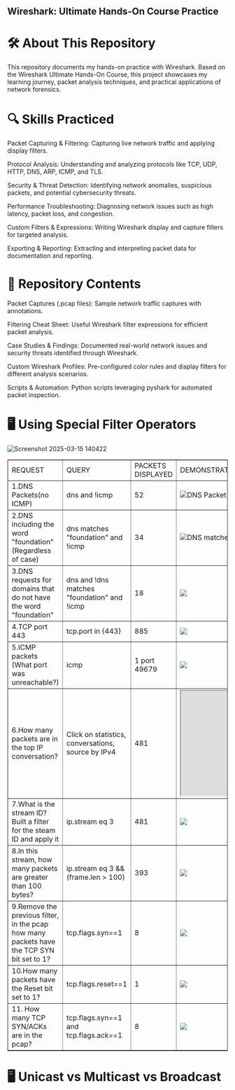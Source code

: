 ## Wireshark: Ultimate Hands-On Course Practice

# 🛠 About This Repository

This repository documents my hands-on practice with Wireshark. Based on the Wireshark Ultimate Hands-On Course, this project showcases my learning journey, packet analysis techniques, and practical applications of network forensics.

# 🔍 Skills Practiced

Packet Capturing & Filtering: Capturing live network traffic and applying display filters.

Protocol Analysis: Understanding and analyzing protocols like TCP, UDP, HTTP, DNS, ARP, ICMP, and TLS.

Security & Threat Detection: Identifying network anomalies, suspicious packets, and potential cybersecurity threats.

Performance Troubleshooting: Diagnosing network issues such as high latency, packet loss, and congestion.

Custom Filters & Expressions: Writing Wireshark display and capture filters for targeted analysis.

Exporting & Reporting: Extracting and interpreting packet data for documentation and reporting.

# 📂 Repository Contents

Packet Captures (.pcap files): Sample network traffic captures with annotations.

Filtering Cheat Sheet: Useful Wireshark filter expressions for efficient packet analysis.

Case Studies & Findings: Documented real-world network issues and security threats identified through Wireshark.

Custom Wireshark Profiles: Pre-configured color rules and display filters for different analysis scenarios.

Scripts & Automation: Python scripts leveraging pyshark for automated packet inspection.

# 🖥️ Using Special Filter Operators
![Screenshot 2025-03-15 140422](https://github.com/user-attachments/assets/5bdc41b0-4fa1-496d-b1ce-a456862c9640)
<table border="1">
  <tr>
    <td>REQUEST</td>
    <td>QUERY</td>
    <td>PACKETS DISPLAYED</td>
    <td>DEMONSTRATION</td>
  </tr>
  <tr>
    <td>1.DNS Packets(no ICMP)</td>
    <td>dns and !icmp</td>
    <td>52</td>
    <td><img src="https://github.com/user-attachments/assets/2a1be0be-30f8-4793-9cda-ff3fdf7fea30" alt="DNS Packet Screenshot"></td>
  </tr>
  <tr>
    <td>2.DNS including the word "foundation"(Regardless of case)</td>
    <td>dns matches "foundation" and !icmp </td>
    <td>34</td>
    <td><img src="https://github.com/user-attachments/assets/18c7e066-05e9-46aa-a81a-a29eb5b39aa3" alt="DNS matches Screeshot"></td>
  </tr>
  <tr>
    <td>3.DNS requests for domains that do not have the word "foundation" </td>
    <td>dns and !dns matches "foundation" and !icmp</td>
    <td>18</td>
    <td><img src="https://github.com/user-attachments/assets/aff0a025-1215-494f-a275-1de52df7a235" ></td>
  </tr>
  <tr>
    <td>4.TCP port 443</td>
    <td>tcp.port in {443}</td>
    <td>885</td>
    <td><img src="https://github.com/user-attachments/assets/db2a63c1-f24d-42f3-9a82-0ac6263efc80"></td>
  </tr>
  <tr>
    <td>5.ICMP packets (What port was unreachable?)</td>
    <td>icmp</td>
    <td>1 port 49679</td>
    <td><img src="https://github.com/user-attachments/assets/29d0f02e-f4c5-4fb5-9165-6d5f9e0d6155"></td>
  </tr>
  <tr>
    <td>6.How many packets are in the top IP conversation?</td>
    <td>Click on statistics, conversations, source by IPv4 </td>
    <td>481</td>
    <td><iframe src="https://drive.google.com/file/d/1N-5Zrhz6EB7dbwl-XOVTtDGToiAkncVL/preview" width="320" height="240" allow="autoplay"></iframe></tr>
  <tr>
    <td>7.What is the stream ID? Built a filter for the steam ID and apply it
    <td>ip.stream eq 3</td>
    <td>481</td>
    <td><img src="https://github.com/user-attachments/assets/8d36b698-5f42-42b8-b836-b187b88c6b3a"></td>
  </tr>
  <tr>
    <td>8.In this stream, how many packets are greater than 100 bytes?</td>
    <td>ip.stream eq 3 && (frame.len > 100)</td>
    <td>393</td>
    <td><img src="https://github.com/user-attachments/assets/674eb19d-069f-40e9-bc80-fc6da1486fed"></td>
  </tr>
  <tr> 
    <td>9.Remove the previous filter, in the pcap how many packets have the TCP SYN bit set to 1?</td>
    <td>tcp.flags.syn==1</td>
    <td>8</td>
    <td><img src="https://github.com/user-attachments/assets/c620bafa-3b11-49da-9d02-4fbcc78785a7"></td>
  </tr>
  <tr>
    <td>10.How many packets have the Reset bit set to 1?</td>
    <td>tcp.flags.reset==1</td>
    <td>1</td>
    <td><img src="https://github.com/user-attachments/assets/0b437d50-85bb-4f15-a0ab-c6bfdf5791a5"></td>
  </tr>
    <tr>
    <td>11. How many TCP SYN/ACKs are in the pcap?</td>
    <td>tcp.flags.syn==1 and tcp.flags.ack==1</td>
    <td>8</td>
      <td><img src="https://github.com/user-attachments/assets/8716db1d-c9eb-4595-bc70-4c5e83f3c664"></td>
  </tr>
</table>

# 🖥️ Unicast vs Multicast vs Broadcast

